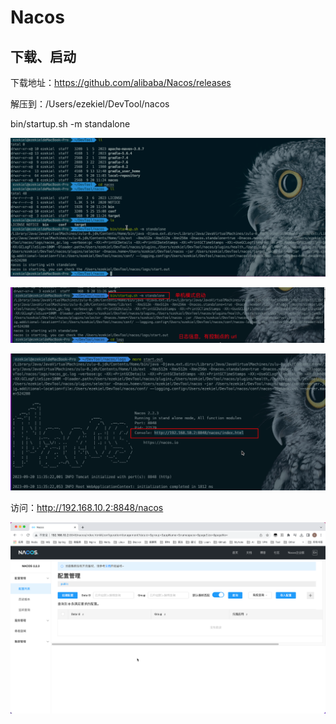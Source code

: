 

# Nacos

## 下载、启动

下载地址：https://github.com/alibaba/Nacos/releases

解压到：/Users/ezekiel/DevTool/nacos

bin/startup.sh -m standalone

![image.png](https://raw.githubusercontent.com/guchaolong/articleImgs/master/20230920113016.png)

![image.png](https://raw.githubusercontent.com/guchaolong/articleImgs/master/20230920113804.png)


![image.png](https://raw.githubusercontent.com/guchaolong/articleImgs/master/20230920113829.png)


访问：http://192.168.10.2:8848/nacos

![image.png](https://raw.githubusercontent.com/guchaolong/articleImgs/master/20230920113929.png)


